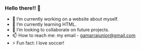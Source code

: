 ### Hello there!! 👋 
- 🔭 I’m currently working on a website about myself.
- 🌱 I’m currently learning HTML.
- 👯 I’m looking to collaborate on future projects.
- 📫 How to reach me: my email - gamarrajunior@gmail.com
- ⚡ Fun fact: I love soccer!
